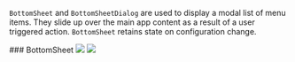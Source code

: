`BottomSheet` and `BottomSheetDialog` are used to display a modal list of menu items. They slide up over the main app content as a result of a user triggered action. `BottomSheet` retains state on configuration change.

<DisplayToggle onText="Dark" offText="Light" label="Theme Switcher">
### BottomSheet

<img className="off" src="https://res-1.cdn.office.net/files/fabric-cdn-prod_20221209.001/fabric-website/images/controls/android/updated/img_bottomsheet_01_light.png?text=LightMode" />
<img className="on" src="https://res-1.cdn.office.net/files/fabric-cdn-prod_20221209.001/fabric-website/images/controls/android/updated/img_bottomsheet_01_dark.png?text=DarkMode" />
</DisplayToggle>
